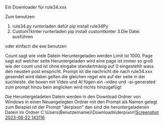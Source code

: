 Ein Downloader für rule34.xxx

Zum benutzen:
1. rule34.py runterladen dafür pip install rule34Py
2. CustomTkinter runterladen pip install customtkinter
3.Die Datei ausführen

oder einfach die exe benutzen

Count sagt wie viele Datein Heruntergeladen werden Limit ist 1000.
Page sagt auf welcher seite Heruntergeladen wird eine page ist immer so groß wie der count und ist ohne eingabe standartmäsig auf 0 eingestehlt wass den neusten post enspricht.
Prompt ist die nachricht die nach rule34.xxx gesendet wird dabei gelten die gleichen regel wie auf der seite in der suchleiste.
die boxen mit Video und AI fügen ein -video und -ai-generated zum prompt hinzu bein anglicken wird nichts hinzugefügt

Die Heruntergeladeten Datein werden in den Download Ordner von Windows in einen Neuangelegten Ordner mit den Prompt als Namen gelegt zum Beispiel ist der Prompt "derpixon" dan sind die heruntergeladenen Datein im Ordner C:\Users\(Benutzername)\Downloads\derpixon\![Screenshot 2023-06-22 143116](https://github.com/JohannesBOZZ/Rule34-Downloader/assets/95292913/b7beea11-2310-404a-b3cb-2d5924cf5ee2)
